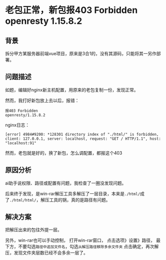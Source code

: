 # 老包正常，新包报403 Forbidden openresty 1.15.8.2

## 背景

拆分甲方某服务器前端vue项目，原来是3合1的，没有其源码，只能将其一另作部署。

## 问题描述

如题，编辑好nginx新主机配置，用原来的老包复制一份，发现正常。

然而，我打好新包放上去以后，报错：

```
报403 Forbidden
openresty/1.15.8.2
```

nginx日志：

```
[error] 4984#9200: *128301 directory index of "./html/" is forbidden, client: 127.0.0.1, server: localhost, request: "GET / HTTP/1.1", host: "localhost:91"
```

然而，老包就是好的，换了新包，怎么调配置，都报这个403

## 原因分析

ai助手说权限、路径或配置有问题，我检查了一圈没发现问题。

后来终于发现，是win-rar解压工具多解压了一层目录，本来是`./html/`成了`./html/html/`，解压工具的锅，真的是路径有问题。

## 解决方案

把解压出来的包往外提一层。

另外，win-rar也可以手动控制，
打开win-rar窗口，
点击选项》设置》路径，
最下方，不要勾选`路径中追加文件名`，勾选`从解压路径移除多余文件夹`
点击确定，再次解压，发现文件夹层数已经不会多余一层了。
